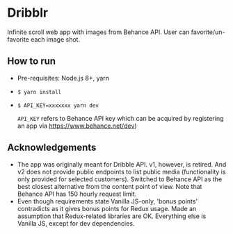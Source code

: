 # Dribblr

Infinite scroll web app with images from Behance API. User can favorite/un-favorite each image shot.

## How to run

- Pre-requisites: Node.js 8+, yarn
- `$ yarn install`
- `$ API_KEY=xxxxxxx yarn dev`

  `API_KEY` refers to Behance API key which can be acquired by registering an app
via https://www.behance.net/dev)

## Acknowledgements

- The app was originally meant for Dribble API. v1, however, is retired. And v2 does not provide public endpoints to 
list public media (functionality is only provided for selected customers). Switched to Behance API as the best closest 
alternative from the content point of view. Note that Behance API has 150 hourly request limit.
- Even though requirements state Vanilla JS-only, 'bonus points' contradicts as it gives bonus points for Redux usage. 
Made an assumption that Redux-related libraries are OK. Everything else is Vanilla JS, except for dev dependencies.
